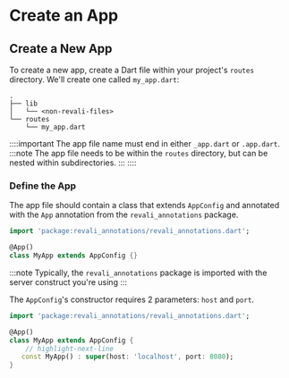 # Create an App

## Create a New App

To create a new app, create a Dart file within your project's `routes` directory. We'll create one called `my_app.dart`:

```tree
.
├── lib
│   └── <non-revali-files>
└── routes
    └── my_app.dart
```

::::important
The app file name must end in either `_app.dart` or `.app.dart`.
:::note
The app file needs to be within the `routes` directory, but can be nested within subdirectories.
:::
::::

### Define the App

The app file should contain a class that extends `AppConfig` and annotated with the `App` annotation from the `revali_annotations` package.

```dart title="routes/my_app.dart"
import 'package:revali_annotations/revali_annotations.dart';

@App()
class MyApp extends AppConfig {}
```

:::note
Typically, the `revali_annotations` package is imported with the server construct you're using
:::

The `AppConfig`'s constructor requires 2 parameters: `host` and `port`.

```dart title="routes/my_app.dart"
import 'package:revali_annotations/revali_annotations.dart';

@App()
class MyApp extends AppConfig {
    // highlight-next-line
   const MyApp() : super(host: 'localhost', port: 8080);
}
```
